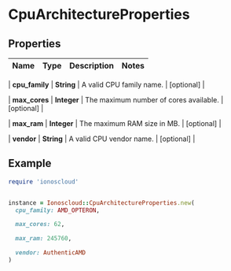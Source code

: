 # CpuArchitectureProperties

## Properties

| Name | Type | Description | Notes |
| ---- | ---- | ----------- | ----- |

| **cpu_family** | **String** | A valid CPU family name. | [optional] |

| **max_cores** | **Integer** | The maximum number of cores available. | [optional] |

| **max_ram** | **Integer** | The maximum RAM size in MB. | [optional] |

| **vendor** | **String** | A valid CPU vendor name. | [optional] |

## Example

```ruby
require 'ionoscloud'


instance = Ionoscloud::CpuArchitectureProperties.new(
  cpu_family: AMD_OPTERON,

  max_cores: 62,

  max_ram: 245760,

  vendor: AuthenticAMD
)
```


